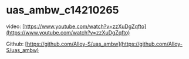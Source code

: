 # uas_ambw_c14210265

video: [https://www.youtube.com/watch?v=zzXuDgZqfto](https://www.youtube.com/watch?v=zzXuDgZqfto)



Github: [https://github.com/Alloy-S/uas_ambw](https://github.com/Alloy-S/uas_ambw)
